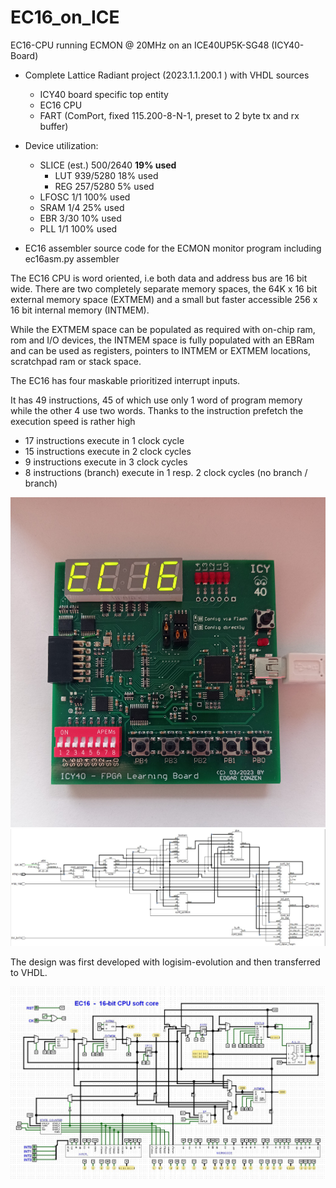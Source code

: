 # EC16_on_ICE
EC16-CPU running ECMON @ 20MHz on an ICE40UP5K-SG48 (ICY40-Board)

* Complete Lattice Radiant project (2023.1.1.200.1 ) with VHDL sources
  * ICY40 board specific top entity
  * EC16 CPU
  * FART (ComPort, fixed 115.200-8-N-1, preset to 2 byte tx and rx buffer)

* Device utilization:
  
  * SLICE (est.)     500/2640       **19% used**
    * LUT            939/5280         18% used
    * REG            257/5280          5% used
  * LFOSC              1/1           100% used
  * SRAM               1/4            25% used
  * EBR                3/30           10% used
  * PLL                1/1           100% used
   

* EC16 assembler source code for the ECMON monitor program including ec16asm.py assembler

The EC16 CPU is word oriented, i.e both data and address bus are 16 bit wide. There are two completely separate memory spaces, the 64K x 16 bit external memory space (EXTMEM) and a small but faster accessible 256 x 16 bit internal memory (INTMEM). 

While the EXTMEM space can be populated as required with on-chip ram, rom and I/O devices, the INTMEM space is fully populated with an EBRam and can be used as registers, pointers to INTMEM or EXTMEM locations, scratchpad ram or stack space.

The EC16 has four maskable prioritized interrupt inputs. 

It has 49 instructions, 45 of which use only 1 word of program memory while the other 4 use two words. 
Thanks to the instruction prefetch the execution speed is rather high
  * 17 instructions execute in 1 clock cycle
  * 15 instructions execute in 2 clock cycles
  * 9 instructions execute in 3 clock cycles
  * 8 instructions (branch) execute in 1 resp. 2 clock cycles (no branch / branch)

![EC16 CPU running on ICY40](EC16%20on%20ICY40.jpg)
![Top of design](EC16_on_ICE_view.jpg)

The design was first developed with logisim-evolution and then transferred to VHDL.

![EC16 in Logisim Evolution](/source/ec16_source/EC16%20Logisim%20Evolution%20top%20sheet.jpg)


